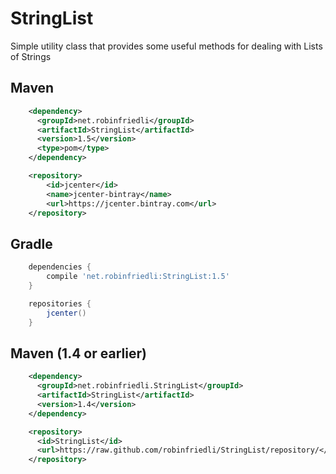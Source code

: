 # StringList
Simple utility class that provides some useful methods for dealing with Lists of Strings

## Maven
```xml
    <dependency>
      <groupId>net.robinfriedli</groupId>
      <artifactId>StringList</artifactId>
      <version>1.5</version>
      <type>pom</type>
    </dependency>

    <repository>
        <id>jcenter</id>
        <name>jcenter-bintray</name>
        <url>https://jcenter.bintray.com</url>
    </repository>
```

## Gradle
```gradle
    dependencies {
        compile 'net.robinfriedli:StringList:1.5'
    }

    repositories {
        jcenter()
    }
```

## Maven (1.4 or earlier)
```xml
    <dependency>
      <groupId>net.robinfriedli.StringList</groupId>
      <artifactId>StringList</artifactId>
      <version>1.4</version>
    </dependency>

    <repository>
      <id>StringList</id>
      <url>https://raw.github.com/robinfriedli/StringList/repository/</url>
    </repository>
```
